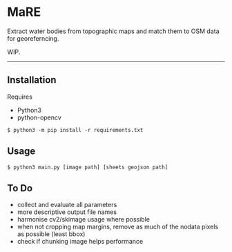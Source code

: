 # MaRE

Extract water bodies from topographic maps and match them to OSM data for georeferncing.

WIP.

---

## Installation

Requires
* Python3
* python-opencv

```$ python3 -m pip install -r requirements.txt ```


## Usage

`$ python3 main.py [image path] [sheets geojson path]`

## To Do
* collect and evaluate all parameters
* more descriptive output file names
* harmonise cv2/skimage usage where possible
* when not cropping map margins, remove as much of the nodata pixels as possible (least bbox)
* check if chunking image helps performance